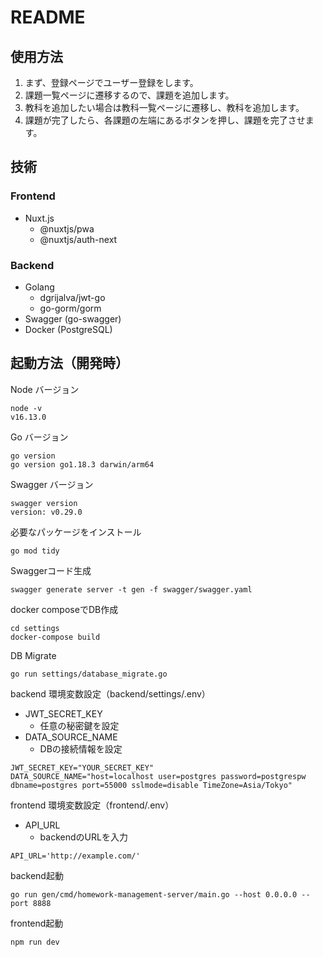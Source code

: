 # README

## 使用方法

1. まず、登録ページでユーザー登録をします。
2. 課題一覧ページに遷移するので、課題を追加します。
3. 教科を追加したい場合は教科一覧ページに遷移し、教科を追加します。
4. 課題が完了したら、各課題の左端にあるボタンを押し、課題を完了させます。

## 技術

### Frontend

- Nuxt.js
    - @nuxtjs/pwa
    - @nuxtjs/auth-next

### Backend

- Golang
    - dgrijalva/jwt-go
    - go-gorm/gorm
- Swagger (go-swagger)
- Docker (PostgreSQL)

## 起動方法（開発時）

Node バージョン

```
node -v
v16.13.0
```

Go バージョン

```
go version
go version go1.18.3 darwin/arm64
```

Swagger バージョン

```
swagger version
version: v0.29.0
```

必要なパッケージをインストール

```
go mod tidy
```

Swaggerコード生成

```
swagger generate server -t gen -f swagger/swagger.yaml
```

docker composeでDB作成

```
cd settings
docker-compose build
```

DB Migrate

```
go run settings/database_migrate.go
```

backend 環境変数設定（backend/settings/.env）

- JWT_SECRET_KEY
    - 任意の秘密鍵を設定
- DATA_SOURCE_NAME
    - DBの接続情報を設定

```
JWT_SECRET_KEY="YOUR_SECRET_KEY"
DATA_SOURCE_NAME="host=localhost user=postgres password=postgrespw dbname=postgres port=55000 sslmode=disable TimeZone=Asia/Tokyo"
```

frontend 環境変数設定（frontend/.env）

- API_URL
    - backendのURLを入力

```
API_URL='http://example.com/'
```

backend起動

```
go run gen/cmd/homework-management-server/main.go --host 0.0.0.0 --port 8888
```

frontend起動

```
npm run dev
```